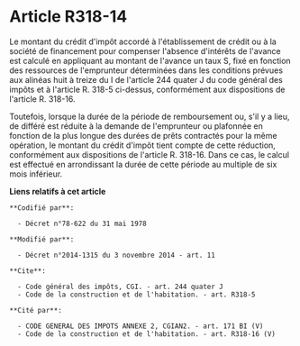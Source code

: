 # Article R318-14

Le montant du crédit d'impôt accordé à l'établissement de crédit ou à la société de financement pour compenser l'absence
d'intérêts de l'avance est calculé en appliquant au montant de l'avance un taux S, fixé en fonction des ressources de
l'emprunteur déterminées dans les conditions prévues aux alinéas huit à treize du I de l'article 244 quater J du code général
des impôts et à l'article R. 318-5 ci-dessus, conformément aux dispositions de l'article R. 318-16. 

Toutefois, lorsque la durée de la période de remboursement ou, s'il y a lieu, de différé est réduite à la demande de
l'emprunteur ou plafonnée en fonction de la plus longue des durées de prêts contractés pour la même opération, le montant du
crédit d'impôt tient compte de cette réduction, conformément aux dispositions de l'article R. 318-16. Dans ce cas, le calcul
est effectué en arrondissant la durée de cette période au multiple de six mois inférieur.

**Liens relatifs à cet article**

	**Codifié par**:

	  - Décret n°78-622 du 31 mai 1978

	**Modifié par**:

	  - Décret n°2014-1315 du 3 novembre 2014 - art. 11

	**Cite**:

	  - Code général des impôts, CGI. - art. 244 quater J
	  - Code de la construction et de l'habitation. - art. R318-5

	**Cité par**:

	  - CODE GENERAL DES IMPOTS ANNEXE 2, CGIAN2. - art. 171 BI (V)
	  - Code de la construction et de l'habitation. - art. R318-16 (V)
